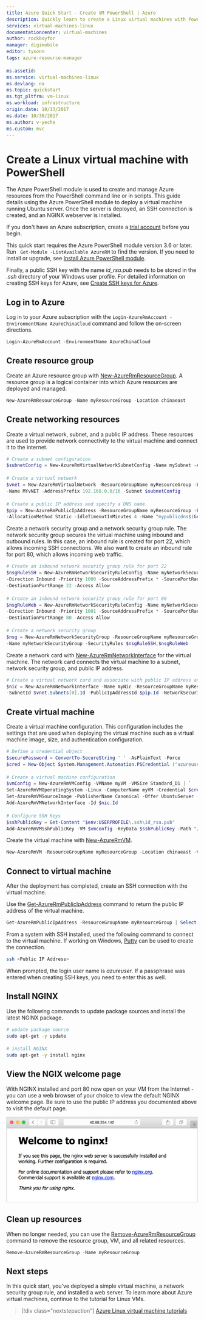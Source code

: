 ```yaml
---
title: Azure Quick Start - Create VM PowerShell | Azure
description: Quickly learn to create a Linux virtual machines with PowerShell
services: virtual-machines-linux
documentationcenter: virtual-machines
author: rockboyfor
manager: digimobile
editor: tysonn
tags: azure-resource-manager

ms.assetid: 
ms.service: virtual-machines-linux
ms.devlang: na
ms.topic: quickstart
ms.tgt_pltfrm: vm-linux
ms.workload: infrastructure
origin.date: 10/13/2017
ms.date: 10/30/2017
ms.author: v-yeche
ms.custom: mvc
---
```


# Create a Linux virtual machine with PowerShell

The Azure PowerShell module is used to create and manage Azure resources from the PowerShell command line or in scripts. This guide details using the Azure PowerShell module to deploy a virtual machine running Ubuntu server. Once the server is deployed, an SSH connection is created, and an NGINX webserver is installed.

If you don't have an Azure subscription, create a [trial account](https://www.azure.cn/pricing/1rmb-trial/?WT.mc_id=A261C142F) before you begin.

This quick start requires the Azure PowerShell module version 3.6 or later. Run ` Get-Module -ListAvailable AzureRM` to find the version. If you need to install or upgrade, see [Install Azure PowerShell module](https://docs.microsoft.com/powershell/azure/install-azurerm-ps).

Finally, a public SSH key with the name *id_rsa.pub* needs to be stored in the *.ssh* directory of your Windows user profile. For detailed information on creating SSH keys for Azure, see [Create SSH keys for Azure](mac-create-ssh-keys.md?toc=%2fvirtual-machines%2flinux%2ftoc.json).

## Log in to Azure

Log in to your Azure subscription with the `Login-AzureRmAccount -EnvironmentName AzureChinaCloud` command and follow the on-screen directions.

```powershell
Login-AzureRmAccount -EnvironmentName AzureChinaCloud
```

## Create resource group

Create an Azure resource group with [New-AzureRmResourceGroup](https://docs.microsoft.com/powershell/module/azurerm.resources/new-azurermresourcegroup). A resource group is a logical container into which Azure resources are deployed and managed.

```powershell
New-AzureRmResourceGroup -Name myResourceGroup -Location chinaeast
```

## Create networking resources

Create a virtual network, subnet, and a public IP address. These resources are used to provide network connectivity to the virtual machine and connect it to the internet.

```powershell
# Create a subnet configuration
$subnetConfig = New-AzureRmVirtualNetworkSubnetConfig -Name mySubnet -AddressPrefix 192.168.1.0/24

# Create a virtual network
$vnet = New-AzureRmVirtualNetwork -ResourceGroupName myResourceGroup -Location chinaeast `
-Name MYvNET -AddressPrefix 192.168.0.0/16 -Subnet $subnetConfig

# Create a public IP address and specify a DNS name
$pip = New-AzureRmPublicIpAddress -ResourceGroupName myResourceGroup -Location chinaeast `
-AllocationMethod Static -IdleTimeoutInMinutes 4 -Name "mypublicdns$(Get-Random)"
```

Create a network security group and a network security group rule. The network security group secures the virtual machine using inbound and outbound rules. In this case, an inbound rule is created for port 22, which allows incoming SSH connections. We also want to create an inbound rule for port 80, which allows incoming web traffic.

```powershell
# Create an inbound network security group rule for port 22
$nsgRuleSSH = New-AzureRmNetworkSecurityRuleConfig -Name myNetworkSecurityGroupRuleSSH  -Protocol Tcp `
-Direction Inbound -Priority 1000 -SourceAddressPrefix * -SourcePortRange * -DestinationAddressPrefix * `
-DestinationPortRange 22 -Access Allow

# Create an inbound network security group rule for port 80
$nsgRuleWeb = New-AzureRmNetworkSecurityRuleConfig -Name myNetworkSecurityGroupRuleWWW  -Protocol Tcp `
-Direction Inbound -Priority 1001 -SourceAddressPrefix * -SourcePortRange * -DestinationAddressPrefix * `
-DestinationPortRange 80 -Access Allow

# Create a network security group
$nsg = New-AzureRmNetworkSecurityGroup -ResourceGroupName myResourceGroup -Location chinaeast `
-Name myNetworkSecurityGroup -SecurityRules $nsgRuleSSH,$nsgRuleWeb
```

Create a network card with [New-AzureRmNetworkInterface](https://docs.microsoft.com/powershell/module/azurerm.network/new-azurermnetworkinterface) for the virtual machine. The network card connects the virtual machine to a subnet, network security group, and public IP address.

```powershell
# Create a virtual network card and associate with public IP address and NSG
$nic = New-AzureRmNetworkInterface -Name myNic -ResourceGroupName myResourceGroup -Location chinaeast `
-SubnetId $vnet.Subnets[0].Id -PublicIpAddressId $pip.Id -NetworkSecurityGroupId $nsg.Id
```

## Create virtual machine

Create a virtual machine configuration. This configuration includes the settings that are used when deploying the virtual machine such as a virtual machine image, size, and authentication configuration.

```powershell
# Define a credential object
$securePassword = ConvertTo-SecureString ' ' -AsPlainText -Force
$cred = New-Object System.Management.Automation.PSCredential ("azureuser", $securePassword)

# Create a virtual machine configuration
$vmConfig = New-AzureRmVMConfig -VMName myVM -VMSize Standard_D1 | `
Set-AzureRmVMOperatingSystem -Linux -ComputerName myVM -Credential $cred -DisablePasswordAuthentication | `
Set-AzureRmVMSourceImage -PublisherName Canonical -Offer UbuntuServer -Skus 16.04-LTS -Version latest | `
Add-AzureRmVMNetworkInterface -Id $nic.Id

# Configure SSH Keys
$sshPublicKey = Get-Content "$env:USERPROFILE\.ssh\id_rsa.pub"
Add-AzureRmVMSshPublicKey -VM $vmconfig -KeyData $sshPublicKey -Path "/home/azureuser/.ssh/authorized_keys"
```

Create the virtual machine with [New-AzureRmVM](https://docs.microsoft.com/powershell/module/azurerm.compute/new-azurermvm).

```powershell
New-AzureRmVM -ResourceGroupName myResourceGroup -Location chinaeast -VM $vmConfig
```

## Connect to virtual machine

After the deployment has completed, create an SSH connection with the virtual machine.

Use the [Get-AzureRmPublicIpAddress](https://docs.microsoft.com/powershell/module/azurerm.network/get-azurermpublicipaddress) command to return the public IP address of the virtual machine.

```powershell
Get-AzureRmPublicIpAddress -ResourceGroupName myResourceGroup | Select IpAddress
```

From a system with SSH installed, used the following command to connect to the virtual machine. If working on Windows, [Putty](/virtual-machines/virtual-machines-linux-ssh-from-windows?toc=%2fvirtual-machines%2flinux%2ftoc.json#create-a-private-key-for-putty) can be used to create the connection. 

```bash 
ssh <Public IP Address>
```

When prompted, the login user name is *azureuser*. If a passphrase was entered when creating SSH keys, you need to enter this as well.

## Install NGINX

Use the following commands to update package sources and install the latest NGINX package. 

```bash 
# update package source
sudo apt-get -y update

# install NGINX
sudo apt-get -y install nginx
```

## View the NGIX welcome page

With NGINX installed and port 80 now open on your VM from the Internet - you can use a web browser of your choice to view the default NGINX welcome page. Be sure to use the public IP address you documented above to visit the default page. 

![NGINX default site](./media/quick-create-cli/nginx.png) 

## Clean up resources

When no longer needed, you can use the [Remove-AzureRmResourceGroup](https://docs.microsoft.com/powershell/module/azurerm.resources/remove-azurermresourcegroup) command to remove the resource group, VM, and all related resources.

```powershell
Remove-AzureRmResourceGroup -Name myResourceGroup
```

## Next steps

In this quick start, you've deployed a simple virtual machine, a network security group rule, and installed a web server. To learn more about Azure virtual machines, continue to the tutorial for Linux VMs.

> [!div class="nextstepaction"]
> [Azure Linux virtual machine tutorials](./tutorial-manage-vm.md)

<!--Update_Description: update cmdlet-->